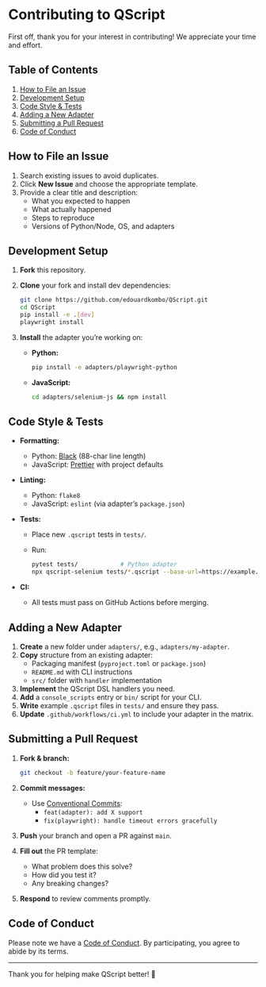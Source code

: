 # Contributing to QScript

First off, thank you for your interest in contributing! We appreciate your time and effort.

## Table of Contents

1. [How to File an Issue](#how-to-file-an-issue)
2. [Development Setup](#development-setup)
3. [Code Style & Tests](#code-style--tests)
4. [Adding a New Adapter](#adding-a-new-adapter)
5. [Submitting a Pull Request](#submitting-a-pull-request)
6. [Code of Conduct](#code-of-conduct)

## How to File an Issue

1. Search existing issues to avoid duplicates.
2. Click **New Issue** and choose the appropriate template.
3. Provide a clear title and description:
   - What you expected to happen
   - What actually happened
   - Steps to reproduce
   - Versions of Python/Node, OS, and adapters

## Development Setup

1. **Fork** this repository.
2. **Clone** your fork and install dev dependencies:

   ```bash
   git clone https://github.com/edouardkombo/QScript.git
   cd QScript
   pip install -e .[dev]
   playwright install
   ```

3. **Install** the adapter you’re working on:

   - **Python:**

     ```bash
     pip install -e adapters/playwright-python
     ```

   - **JavaScript:**

     ```bash
     cd adapters/selenium-js && npm install
     ```

## Code Style & Tests

- **Formatting:**

  - Python: [Black](https://github.com/psf/black) (88-char line length)
  - JavaScript: [Prettier](https://prettier.io/) with project defaults

- **Linting:**

  - Python: `flake8`
  - JavaScript: `eslint` (via adapter’s `package.json`)

- **Tests:**

  - Place new `.qscript` tests in `tests/`.
  - Run:

    ```bash
    pytest tests/            # Python adapter
    npx qscript-selenium tests/*.qscript --base-url=https://example.com  # JS adapter
    ```

- **CI:**

  - All tests must pass on GitHub Actions before merging.

## Adding a New Adapter

1. **Create** a new folder under `adapters/`, e.g., `adapters/my-adapter`.
2. **Copy** structure from an existing adapter:
   - Packaging manifest (`pyproject.toml` or `package.json`)
   - `README.md` with CLI instructions
   - `src/` folder with `handler` implementation
3. **Implement** the QScript DSL handlers you need.
4. **Add** a `console_scripts` entry or `bin/` script for your CLI.
5. **Write** example `.qscript` files in `tests/` and ensure they pass.
6. **Update** `.github/workflows/ci.yml` to include your adapter in the matrix.

## Submitting a Pull Request

1. **Fork & branch:**

   ```bash
   git checkout -b feature/your-feature-name
   ```

2. **Commit messages:**

   - Use [Conventional Commits](https://www.conventionalcommits.org/):
     - `feat(adapter): add X support`
     - `fix(playwright): handle timeout errors gracefully`

3. **Push** your branch and open a PR against `main`.

4. **Fill out** the PR template:
   - What problem does this solve?
   - How did you test it?
   - Any breaking changes?

5. **Respond** to review comments promptly.

## Code of Conduct

Please note we have a [Code of Conduct](../CODE_OF_CONDUCT.md). By participating, you agree to abide by its terms.

---

Thank you for helping make QScript better! 🚀
